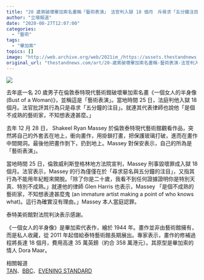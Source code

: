```yaml
---
title: "20 歲男破壞畢加索名畫稱「藝術表演」　法官判入獄 18 個月　斥尋求「五分鐘注目」"
author: "立場報道"
date: "2020-08-27T12:07:00"
categories:
  - "藝術"
tags:
  - "畢加索"
topics: []
image: "http://web.archive.org/web/2021im_/https://assets.thestandnews.com/media/photos/Layer203_niBvH_VGtc7Ie.png"
original_url: "thestandnews.com/art/20-歲男破壞畢加索名畫稱-藝術表演-法官判入獄-18-個月-斥尋求-五分鐘注目"
---
```

![](http://web.archive.org/web/2021im_/https://assets.thestandnews.com/media/photos/Layer203_niBvH_VGtc7Ie.png)

去年底一名 20 歲男子在倫敦泰特現代藝術館破壞畢加索名畫《一個女人的半身像 (Bust of a Woman)》，並稱這是「藝術表演」。當地時間 25 日，法庭判他入獄 18 個月。法官批評其行為只是尋求「五分鐘的注目」。就連其代表律師也說他「是個不成熟的藝術家，不知想表達甚麼。」

去年 12 月 28 日， Shakeel Ryan Massey 於倫敦泰特現代藝術館觀看作品，突然將自己的外套丟在地上，衝向畫作，用掛鎖打畫，把保護玻璃打破，進而在畫作中間開洞。最後他把畫作剝下，扔到地上。Massey 對保安表示，自己的所為是「藝術表演」。

當地時間 25 日，倫敦威利斯登格林地方法院宣判，Massey 刑事毀壞罪成入獄 18 個月。法官表示，Massey 的行為僅僅在於「尋求惡名與五分鐘的注目」，又指其行為不能用年紀輕來開脫。「除了你是二十歲，我看不到任何證據證明你是特別天真、特別不成熟。」就連他的律師 Glen Harris 也表示，Massey 「是個不成熟的藝術家，不知想表達甚麼鬼 (an immature artist making a point of who knows what)。這行為確實沒有理由。」Massey 本人當庭認罪。

泰特美術館對法院判決表示感謝。

《一個女人的半身像》是畢加索代表作，繪於 1944 年。畫作並非由藝術館擁有，而是私人收藏，從 2011 年起借給泰特藝術館長期展出。專家表示，畫作的修補過程將長達 18 個月，費用高達 35 萬英鎊（約合 358 萬港元）。其原型是畢加索的情人 Dora Maar。

相關報道  
[TAN](http://web.archive.org/web/20211229132628/https://www.theartnewspaper.com/news/man-who-vandalised-picasso-painting-jailed-for-18-months)、[BBC](http://web.archive.org/web/20211229132628/https://www.bbc.com/news/entertainment-arts-53891587)、[EVENING STANDARD](http://web.archive.org/web/20211229132628/https://www.standard.co.uk/news/crime/pablo-picasso-tate-modern-vandalism-painting-court-jailed-a4532786.html)